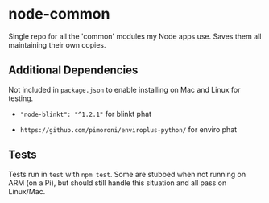 # node-common

Single repo for all the 'common' modules my Node apps use. Saves them all
maintaining their own copies.


## Additional Dependencies

Not included in `package.json` to enable installing on Mac and Linux for
testing.

* `"node-blinkt": "^1.2.1"` for blinkt phat

* `https://github.com/pimoroni/enviroplus-python/` for enviro phat


## Tests

Tests run in `test` with `npm test`. Some are stubbed when not running on ARM
(on a Pi), but should still handle this situation and all pass on Linux/Mac.
